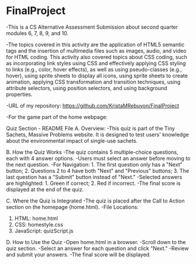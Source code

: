 # FinalProject

-This is a CS Alternative Assessment Submission about second quarter modules 6, 7, 8, 9, and 10. 

-The topics covered in this activity are the application of HTML5 semantic tags and the insertion of multimedia files such as images, audio, and video for HTML coding. This activity also covered topics about CSS coding, such as incorporating link styles using CSS and effectively applying CSS styling to links (e.g., color, hover effects), as well as using pseudo-classes (e.g., hover), using sprite sheets to display all icons, using sprite sheets to create animation, applying CSS transformation and transition techniques, using attribute selectors, using position selectors, and using background properties.

-URL of my repository: https://github.com/KristaMRebuyon/FinalProject

-For the game part of the home webpage:

Quiz Section - README File
A. Overview: 
-This quiz is part of the Tiny Sachets, Massive Problems website. It is designed to test users' knowledge about the environmental impact of single-use sachets.

B. How the Quiz Works
-The quiz contains 5 multiple-choice questions, each with 4 answer options.
-Users must select an answer before moving to the next question.
-For Navigation: 1. The first question only has a "Next" button; 2. Questions 2 to 4 have both "Next" and "Previous" buttons; 3. The last question has a "Submit" button instead of "Next."
-Selected answers are highlighted: 1. Green if correct; 2. Red if incorrect.
-The final score is displayed at the end of the quiz.

C. Where the Quiz is Integrated
-The quiz is placed after the Call to Action section on the homepage (home.html).
-File Locations:
1. HTML: home.html
2. CSS: homestyle.css
3. JavaScript: quizScript.js

D. How to Use the Quiz
-Open home.html in a browser.
-Scroll down to the quiz section.
-Select an answer for each question and click "Next."
-Review and submit your answers.
-The final score will be displayed.

